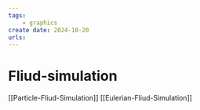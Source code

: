 ```yaml
---
tags:
    - graphics
create date: 2024-10-20
urls:
---
```


# Fliud-simulation

[[Particle-Fliud-Simulation]]
[[Eulerian-Fliud-Simulation]]
